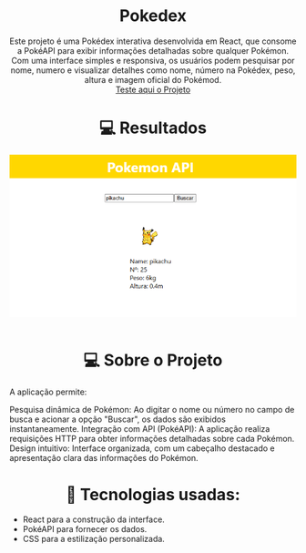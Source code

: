 <h1 align="center">Pokedex</h1>

<p align="center">Este projeto é uma Pokédex interativa desenvolvida em React, que consome a PokéAPI para exibir informações detalhadas sobre qualquer Pokémon. Com uma interface simples e responsiva, os usuários podem pesquisar por nome, numero e visualizar detalhes como nome, número na Pokédex, peso, altura e imagem oficial do Pokémod.<br/>
<a href="https://imada2810.github.io/Pokedex/">Teste aqui o Projeto</a>
</p>

<h1 align="center"> 💻 Resultados</h1>

<img align="center" src="./src/assets/image.png" width="1920"/>
<br/>
<br/>

<h1 align="center"> 💻 Sobre o Projeto</h1>

<p align="center" ><p>A aplicação permite:</p>

Pesquisa dinâmica de Pokémon: Ao digitar o nome ou número no campo de busca e acionar a opção "Buscar", os dados são exibidos instantaneamente.
Integração com API (PokéAPI): A aplicação realiza requisições HTTP para obter informações detalhadas sobre cada Pokémon.
Design intuitivo: Interface organizada, com um cabeçalho destacado e apresentação clara das informações do Pokémon.

<h1 align="center">🚀 Tecnologias usadas:</h1>

- React para a construção da interface.
- PokéAPI para fornecer os dados.
- CSS para a estilização personalizada.</a></p>
<br/>
